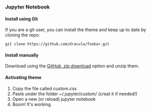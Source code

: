 ### Jupyter Notebook

#### Install using Git

If you are a git user, you can install the theme and keep up to date by cloning the repo:

    git clone https://github.com/dracula/foobar.git

#### Install manually

Download using the [GitHub .zip download](https://github.com/dracula/foobar/archive/master.zip) option and unzip them.

#### Activating theme

1. Copy the file called custom.css
2. Paste under the folder ~/.jupyter/custom/ (creat it if needed!)
3. Open a new (or reload) jupyter notebook
4. Boom! It's working
